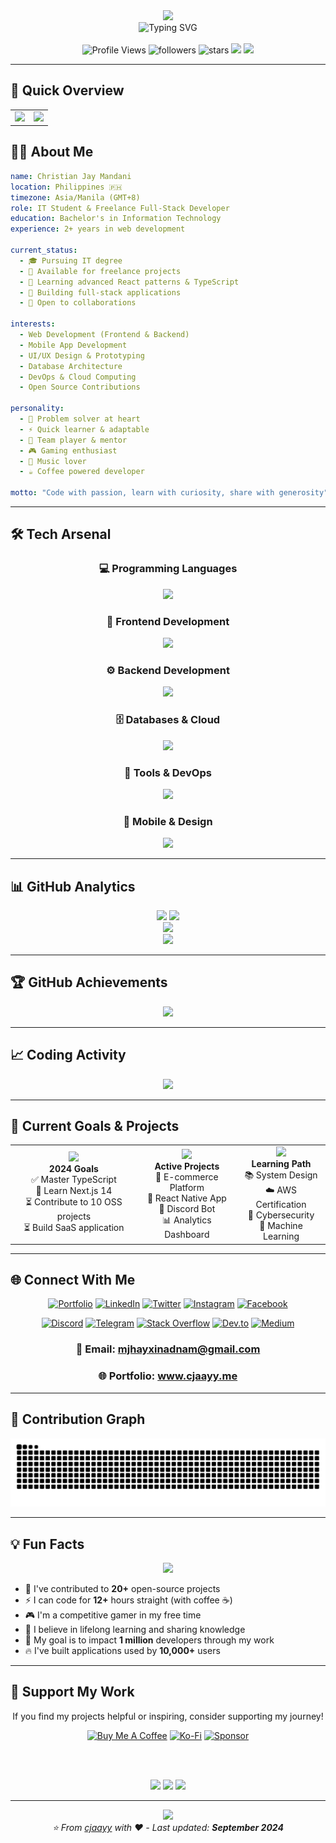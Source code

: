 <div align="center">
  <img src="https://capsule-render.vercel.app/api?type=waving&color=0:EEFF00,25:a82da8,50:903cc2,75:7209b7,100:2d0562&height=300&section=header&text=Christian%20Jay%20Mandani&fontSize=50&fontAlignY=35&desc=Full-Stack%20Developer%20%7C%20IT%20Student%20%7C%20Tech%20Enthusiast&descAlignY=50&descSize=18"/>
</div>

<div align="center">
  <img src="https://readme-typing-svg.herokuapp.com/?font=Fira+Code&size=32&duration=2800&pause=2000&color=A855F7&center=true&vCenter=true&width=600&lines=Hey+there!+I'm+Christian+Jay+👋;Full-Stack+Developer+💻;Open+Source+Enthusiast+🚀;Always+Learning+New+Tech+📚" alt="Typing SVG" />
</div>

<br/>

<div align="center">
  <img src="https://komarev.com/ghpvc/?username=cjaayy&label=Profile%20Views&color=blueviolet&style=for-the-badge" alt="Profile Views"/>
  <img src="https://img.shields.io/github/followers/cjaayy?label=Followers&style=for-the-badge&color=blue&labelColor=ce4630" alt="followers"/>
  <img src="https://img.shields.io/github/stars/cjaayy?label=Stars&style=for-the-badge&color=yellow&labelColor=ce4630" alt="stars"/>
  <img src="https://badges.pufler.dev/years/cjaayy?style=for-the-badge&color=blue&logo=github">
  <img src="https://badges.pufler.dev/repos/cjaayy?style=for-the-badge&color=red&logo=github">
</div>

---

## 🚀 Quick Overview

<div align="center">
  <table>
    <tr>
      <td align="center" width="50%">
        <img src="https://github-readme-stats.vercel.app/api?username=cjaayy&show_icons=true&theme=tokyonight&hide_border=true&count_private=true" width="100%" />
      </td>
      <td align="center" width="50%">
        <img src="https://github-readme-streak-stats.herokuapp.com/?user=cjaayy&theme=tokyonight&hide_border=true" width="100%" />
      </td>
    </tr>
  </table>
</div>

## 🧑‍💻 About Me

```yaml
name: Christian Jay Mandani
location: Philippines 🇵🇭
timezone: Asia/Manila (GMT+8)
role: IT Student & Freelance Full-Stack Developer
education: Bachelor's in Information Technology
experience: 2+ years in web development

current_status: 
  - 🎓 Pursuing IT degree
  - 💼 Available for freelance projects
  - 🌱 Learning advanced React patterns & TypeScript
  - 🔭 Building full-stack applications
  - 🤝 Open to collaborations

interests:
  - Web Development (Frontend & Backend)
  - Mobile App Development
  - UI/UX Design & Prototyping  
  - Database Architecture
  - DevOps & Cloud Computing
  - Open Source Contributions

personality:
  - 🎯 Problem solver at heart
  - ⚡ Quick learner & adaptable
  - 🤝 Team player & mentor
  - 🎮 Gaming enthusiast
  - 🎵 Music lover
  - ☕ Coffee powered developer

motto: "Code with passion, learn with curiosity, share with generosity"
```

---

## 🛠️ Tech Arsenal

<div align="center">

### 💻 Programming Languages
<img src="https://skillicons.dev/icons?i=html,css,js,ts,python,java,cpp,cs,rust,php&theme=dark" />

### 🎨 Frontend Development
<img src="https://skillicons.dev/icons?i=react,nextjs,vue,angular,svelte,tailwind,bootstrap,sass,materialui&theme=dark" />

### ⚙️ Backend Development
<img src="https://skillicons.dev/icons?i=nodejs,express,nestjs,django,flask,laravel,spring,dotnet&theme=dark" />

### 🗄️ Databases & Cloud
<img src="https://skillicons.dev/icons?i=mysql,mongodb,postgresql,redis,firebase,supabase,aws,gcp&theme=dark" />

### 🔧 Tools & DevOps
<img src="https://skillicons.dev/icons?i=git,github,gitlab,docker,kubernetes,jenkins,nginx,linux&theme=dark" />

### 📱 Mobile & Design
<img src="https://skillicons.dev/icons?i=react,flutter,androidstudio,figma,xd,photoshop,illustrator&theme=dark" />

</div>

---

## 📊 GitHub Analytics

<div align="center">
  <img height="180em" src="https://github-readme-stats-eight-theta.vercel.app/api?username=cjaayy&show_icons=true&theme=algolia&include_all_commits=true&count_private=true"/>
  <img height="180em" src="https://github-readme-stats-eight-theta.vercel.app/api/top-langs/?username=cjaayy&layout=compact&langs_count=8&theme=algolia&hide=html,css"/>
</div>

<div align="center">
  <img src="https://github-profile-summary-cards.vercel.app/api/cards/profile-details?username=cjaayy&theme=tokyonight" />
</div>

<div align="center">
  <img src="https://github-readme-activity-graph.vercel.app/graph?username=cjaayy&custom_title=Christian%20Jay's%20Contribution%20Graph&bg_color=1a1b27&color=70a5fd&line=bf91f3&point=38bdae&area_color=70a5fd&area=true&hide_border=true" />
</div>

---

## 🏆 GitHub Achievements

<div align="center">
  <img src="https://github-profile-trophy.vercel.app/?username=cjaayy&theme=radical&no-frame=false&no-bg=false&margin-w=4&row=1" />
</div>

---

## 📈 Coding Activity

<!--START_SECTION:waka-->
<div align="center">
  <img src="https://github-readme-stats.vercel.app/api/wakatime?username=cjaayy&theme=tokyonight&hide_border=true&layout=compact" />
</div>
<!--END_SECTION:waka-->

---

## 🎯 Current Goals & Projects

<table>
  <tr>
    <td align="center">
      <img src="https://media.giphy.com/media/WUlplcMpOCEmTGBtBW/giphy.gif" width="50">
      <br><strong>2024 Goals</strong>
      <br>✅ Master TypeScript
      <br>🔄 Learn Next.js 14
      <br>⏳ Contribute to 10 OSS projects
      <br>⏳ Build SaaS application
    </td>
    <td align="center">
      <img src="https://media.giphy.com/media/QssGEmpkyEOhBCb7e1/giphy.gif" width="50">
      <br><strong>Active Projects</strong>
      <br>🚀 E-commerce Platform
      <br>📱 React Native App
      <br>🤖 Discord Bot
      <br>📊 Analytics Dashboard
    </td>
    <td align="center">
      <img src="https://media.giphy.com/media/L1R1tvI9svkIWwpVYr/giphy.gif" width="50">
      <br><strong>Learning Path</strong>
      <br>📚 System Design
      <br>☁️ AWS Certification
      <br>🔐 Cybersecurity
      <br>🧠 Machine Learning
    </td>
  </tr>
</table>

---

## 🌐 Connect With Me

<div align="center">
  
[![Portfolio](https://img.shields.io/badge/Portfolio-FF5722?style=for-the-badge&logo=google-chrome&logoColor=white)](https://www.cjaayy.me)
[![LinkedIn](https://img.shields.io/badge/LinkedIn-0077B5?style=for-the-badge&logo=linkedin&logoColor=white)](https://www.linkedin.com/in/cjaym/)
[![Twitter](https://img.shields.io/badge/Twitter-1DA1F2?style=for-the-badge&logo=twitter&logoColor=white)](https://twitter.com/cjaym__)
[![Instagram](https://img.shields.io/badge/Instagram-E4405F?style=for-the-badge&logo=instagram&logoColor=white)](https://www.instagram.com/cjaaayy__)
[![Facebook](https://img.shields.io/badge/Facebook-1877F2?style=for-the-badge&logo=facebook&logoColor=white)](https://web.facebook.com/christianjay.mandani.3)

[![Discord](https://img.shields.io/badge/Discord-7289DA?style=for-the-badge&logo=discord&logoColor=white)](https://discordapp.com/users/1200464257351942245)
[![Telegram](https://img.shields.io/badge/Telegram-2CA5E0?style=for-the-badge&logo=telegram&logoColor=white)](https://t.me/sejay3)
[![Stack Overflow](https://img.shields.io/badge/Stack_Overflow-FE7A16?style=for-the-badge&logo=stack-overflow&logoColor=white)](https://stackoverflow.com/users/22815563/christian-jay-mandani)
[![Dev.to](https://img.shields.io/badge/dev.to-0A0A0A?style=for-the-badge&logo=devdotto&logoColor=white)](https://dev.to/cjaayy)
[![Medium](https://img.shields.io/badge/Medium-12100E?style=for-the-badge&logo=medium&logoColor=white)](https://medium.com/@cjaayy)

</div>

<div align="center">
  <h3>📧 Email: <a href="mailto:mjhayxinadnam@gmail.com">mjhayxinadnam@gmail.com</a></h3>
  <h3>🌐 Portfolio: <a href="https://www.cjaayy.me">www.cjaayy.me</a></h3>
</div>

---

## 🐍 Contribution Graph

<div align="center">
  <img src="https://raw.githubusercontent.com/cjaayy/cjaayy/output/snake.svg" alt="Snake animation" />
</div>


---

## 💡 Fun Facts

<div align="center">
  <img src="https://quotes-github-readme.vercel.app/api?type=horizontal&theme=tokyonight" />
</div>

- 🚀 I've contributed to **20+** open-source projects
- ⚡ I can code for **12+** hours straight (with coffee ☕)
- 🎮 I'm a competitive gamer in my free time
- 🌱 I believe in lifelong learning and sharing knowledge
- 🎯 My goal is to impact **1 million** developers through my work
- 🔥 I've built applications used by **10,000+** users

---

## 💖 Support My Work

<div align="center">
  <p>If you find my projects helpful or inspiring, consider supporting my journey!</p>
  
  [![Buy Me A Coffee](https://img.shields.io/badge/Buy%20Me%20A%20Coffee-FFDD00?style=for-the-badge&logo=buy-me-a-coffee&logoColor=black)](https://www.buymeacoffee.com/cjaayy)
  [![Ko-Fi](https://img.shields.io/badge/Ko--fi-F16061?style=for-the-badge&logo=ko-fi&logoColor=white)](https://ko-fi.com/cjaayy)
  [![Sponsor](https://img.shields.io/badge/Sponsor-EA4AAA?style=for-the-badge&logo=github-sponsors&logoColor=white)](https://github.com/sponsors/cjaayy)
  
  <br><br>
  
  <img src="https://forthebadge.com/images/badges/built-with-love.svg" />
  <img src="https://forthebadge.com/images/badges/powered-by-coffee.svg" />
  <img src="https://forthebadge.com/images/badges/open-source.svg" />
  
</div>

---

<div align="center">
  <img src="https://capsule-render.vercel.app/api?type=waving&color=0:EEFF00,25:a82da8,50:903cc2,75:7209b7,100:2d0562&height=120&section=footer&text=Thanks%20for%20visiting!&fontSize=20&fontAlignY=70&desc=Let's%20build%20something%20amazing%20together%20🚀&descAlignY=90&descSize=14"/>
</div>

<div align="center">
  <i>⭐️ From <a href="https://github.com/cjaayy">cjaayy</a> with ❤️ - Last updated: <strong>September 2024</strong></i>
</div>
